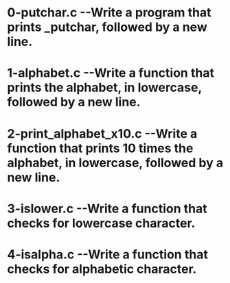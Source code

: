 # 0-putchar.c --Write a program that prints _putchar, followed by a new line.
# 1-alphabet.c --Write a function that prints the alphabet, in lowercase, followed by a new line.
# 2-print_alphabet_x10.c --Write a function that prints 10 times the alphabet, in lowercase, followed by a new line.
# 3-islower.c --Write a function that checks for lowercase character.
# 4-isalpha.c --Write a function that checks for alphabetic character.
